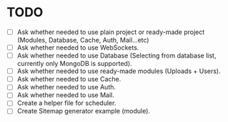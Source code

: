 # TODO

- [ ] Ask whether needed to use plain project or ready-made project (Modules, Database, Cache, Auth, Mail...etc)
- [ ] Ask whether needed to use WebSockets.
- [ ] Ask whether needed to use Database (Selecting from database list, currently only MongoDB is supported).
- [ ] Ask whether needed to use ready-made modules (Uploads + Users).
- [ ] Ask whether needed to use Cache.
- [ ] Ask whether needed to use Auth.
- [ ] Ask whether needed to use Mail.
- [ ] Create a helper file for scheduler.
- [ ] Create Sitemap generator example (module).
